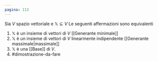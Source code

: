 ```yaml
---
pagina: 113
---
```

Sia $V$ spazio vettoriale e $\mathbb{X} \subseteq V$
Le seguenti affermazioni sono equivalenti

1) $\mathbb{X}$ è un insieme di vettori di $V$ [[Generante minimale]] 
2) $\mathbb{X}$ è un insieme di vettori di $V$ linearmente indipendente [[Generante massimale|massimale]]
3) $\mathbb{X}$ è una [[Base]] di $V$.
4) #dimostrazione-da-fare 